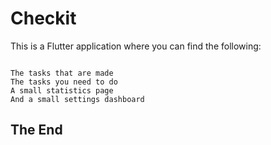 # Checkit

This is a Flutter application where you can find the following:

```

The tasks that are made
The tasks you need to do
A small statistics page
And a small settings dashboard

```
 

## The End

